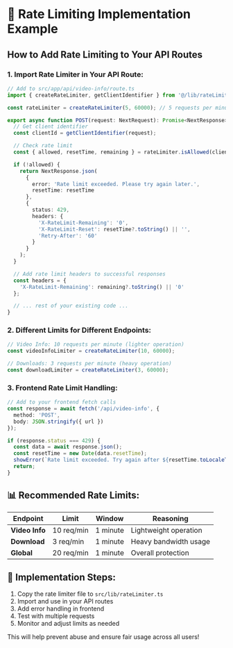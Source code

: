 # 🚦 Rate Limiting Implementation Example

## How to Add Rate Limiting to Your API Routes

### 1. Import Rate Limiter in Your API Route:

```typescript
// Add to src/app/api/video-info/route.ts
import { createRateLimiter, getClientIdentifier } from '@/lib/rateLimiter';

const rateLimiter = createRateLimiter(5, 60000); // 5 requests per minute

export async function POST(request: NextRequest): Promise<NextResponse> {
  // Get client identifier
  const clientId = getClientIdentifier(request);

  // Check rate limit
  const { allowed, resetTime, remaining } = rateLimiter.isAllowed(clientId);

  if (!allowed) {
    return NextResponse.json(
      {
        error: 'Rate limit exceeded. Please try again later.',
        resetTime: resetTime
      },
      {
        status: 429,
        headers: {
          'X-RateLimit-Remaining': '0',
          'X-RateLimit-Reset': resetTime?.toString() || '',
          'Retry-After': '60'
        }
      }
    );
  }

  // Add rate limit headers to successful responses
  const headers = {
    'X-RateLimit-Remaining': remaining?.toString() || '0'
  };

  // ... rest of your existing code ...
}
```

### 2. Different Limits for Different Endpoints:

```typescript
// Video Info: 10 requests per minute (lighter operation)
const videoInfoLimiter = createRateLimiter(10, 60000);

// Downloads: 3 requests per minute (heavy operation)
const downloadLimiter = createRateLimiter(3, 60000);
```

### 3. Frontend Rate Limit Handling:

```typescript
// Add to your frontend fetch calls
const response = await fetch('/api/video-info', {
  method: 'POST',
  body: JSON.stringify({ url })
});

if (response.status === 429) {
  const data = await response.json();
  const resetTime = new Date(data.resetTime);
  showError(`Rate limit exceeded. Try again after ${resetTime.toLocaleTimeString()}`);
  return;
}
```

## 📊 Recommended Rate Limits:

| Endpoint | Limit | Window | Reasoning |
|----------|-------|---------|-----------|
| **Video Info** | 10 req/min | 1 minute | Lightweight operation |
| **Download** | 3 req/min | 1 minute | Heavy bandwidth usage |
| **Global** | 20 req/min | 1 minute | Overall protection |

## 🔄 Implementation Steps:

1. Copy the rate limiter file to `src/lib/rateLimiter.ts`
2. Import and use in your API routes
3. Add error handling in frontend
4. Test with multiple requests
5. Monitor and adjust limits as needed

This will help prevent abuse and ensure fair usage across all users!